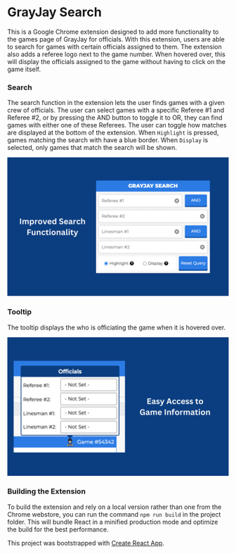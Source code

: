 # GrayJay Search
This is a Google Chrome extension designed to add more functionality to the games page of GrayJay for officials. With this extension, users are able to search for games with certain officials assigned to them. The extension also adds a referee logo next to the game number. When hovered over, this will display the officials assigned to the game without having to click on the game itself. 

### Search
The search function in the extension lets the user finds games with a given crew of officials. The user can select games with a specific Referee #1 and Referee #2, or by pressing the AND button to toggle it to OR, they can find games with either one of these Referees. The user can toggle how matches are displayed at the bottom of the extension. When `Highlight` is pressed, games matching the search with have a blue border. When `Display` is selected, only games that match the search will be shown. 

![Alt text](</images/search.png>)


### Tooltip
The tooltip displays the who is officiating the game when it is hovered over. 

![Alt text](</images/tooltip.png>)

### Building the Extension
To build the extension and rely on a local version rather than one from the Chrome webstore, you can run the command `npm run build` in the project folder. This will bundle React in a minified production mode and optimize the build for the best performance. 

This project was bootstrapped with [Create React App](https://github.com/facebook/create-react-app).